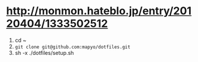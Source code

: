 # http://monmon.hateblo.jp/entry/20120404/1333502512

1. cd ~
1. `git clone git@github.com:mapyo/dotfiles.git`
1. sh -x ./dotfiles/setup.sh

